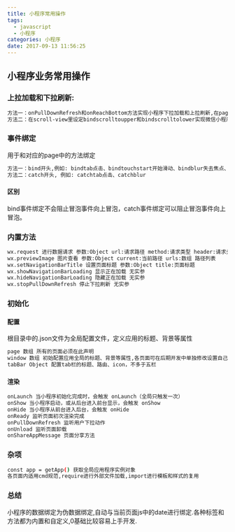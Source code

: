 ```yaml
---
title: 小程序常用操作
tags:
  - javascript
  - 小程序
categories: 小程序
date: 2017-09-13 11:56:25
---
```


## 小程序业务常用操作


### 上拉加载和下拉刷新:  

``` bash
方法一：onPullDownRefresh和onReachBottom方法实现小程序下拉加载和上拉刷新,在pages页xx.json设置"enablePullDownRefresh": "true"
方法二：在scroll-view里设定bindscrolltoupper和bindscrolltolower实现微信小程序下拉,绑定自定义方法实现
```

### 事件绑定

用于和对应的page中的方法绑定
``` bash
方法一：bind开头,例如: bindtab点击、bindtouchstart开始滑动、bindblur失去焦点、bindscrolltolower上滑加载
方法二：catch开头, 例如: catchtab点击、catchblur
```

#### 区别

bind事件绑定不会阻止冒泡事件向上冒泡，catch事件绑定可以阻止冒泡事件向上冒泡。


### 内置方法

``` bash
wx.request 进行数据请求 参数:Object url:请求路径 method:请求类型 header:请求头 success:请求成功后回调 fail:失败后回调
wx.previewImage 图片查看 参数:Object current:当前路径 urls:数组 路径列表
wx.setNavigationBarTitle 设置页面标题 参数:Object title:页面标题
wx.showNavigationBarLoading 显示正在加载 无实参
wx.hideNavigationBarLoading 隐藏正在加载 无实参
wx.stopPullDownRefresh 停止下拉刷新 无实参
```


### 初始化

#### 配置

根目录中的.json文件为全局配置文件，定义应用的标题、背景等属性
``` bash
page 数组 所有的页面必须在此声明
window 数组 初始配置应用全局的标题、背景等属性,各页面可在后期开发中单独修改设置自己的页面属性
tabBar Object 配置tab栏的标题、路由、icon，不多于五栏
```

#### 渲染

``` bash
onLaunch 当小程序初始化完成时，会触发 onLaunch（全局只触发一次）
onShow 当小程序启动，或从后台进入前台显示，会触发 onShow
onHide 当小程序从前台进入后台，会触发 onHide
onReady 监听页面初次渲染完成
onPullDownRefresh 监听用户下拉动作
onUnload 监听页面卸载
onShareAppMessage 页面分享方法
```


### 杂项

``` bash
const app = getApp() 获取全局应用程序实例对象
各页面内适用cmd规范,require进行外部文件加载,import进行模板和样式的复用
```

### 总结

小程序的数据绑定为伪数据绑定,自动与当前页面js中的date进行绑定.各种标签和方法都为内置和自定义,0基础比较容易上手开发.
